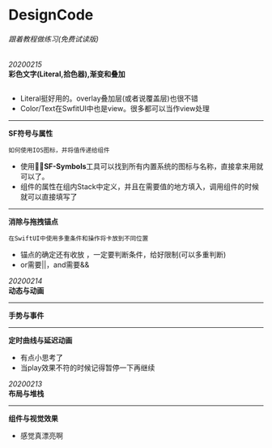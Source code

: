 DesignCode
====
###### 跟着教程做练习(免费试读版)

*20200215*  
**彩色文字(Literal,拾色器),渐变和叠加**
```

```
* Literal挺好用的。overlay叠加层(或者说覆盖层)也很不错
* Color/Text在SwfitUI中也是view。很多都可以当作view处理

-------

**SF符号与属性**
```
如何使用IOS图标，并将值传递给组件
```
 
* 使用**SF-Symbols**工具可以找到所有内置系统的图标与名称，直接拿来用就可以了。
* 组件的属性在组内Stack中定义，并且在需要值的地方填入，调用组件的时候就可以直接填写了

-------

**消除与拖拽锚点**

```
在SwiftUI中使用多重条件和操作将卡放到不同位置
``` 
* 锚点的确定还有收放 ，一定要判断条件，给好限制(可以多重判断)
* or需要||，and需要&&

*20200214*  
**动态与动画**

-------

**手势与事件**

-------

**定时曲线与延迟动画**
* 有点小思考了
* 当play效果不符的时候记得暂停一下再继续

*20200213*  
**布局与堆栈**

-------

**组件与视觉效果** 
* 感觉真漂亮啊